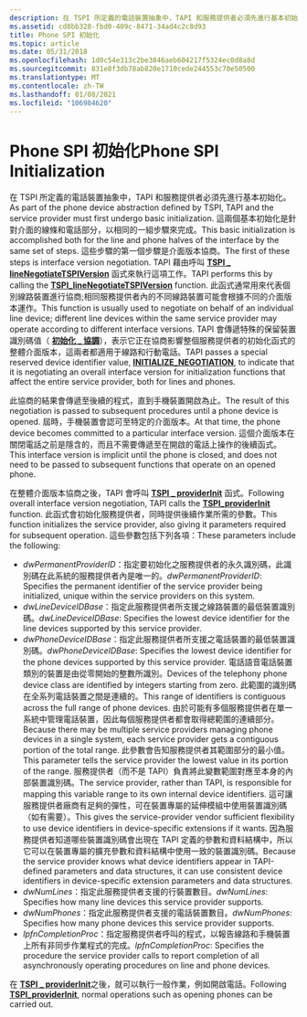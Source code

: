 ```yaml
---
description: 在 TSPI 所定義的電話裝置抽象中，TAPI 和服務提供者必須先進行基本初始化。
ms.assetid: cd8bb328-fbd0-409c-8471-34ad4c2c8d93
title: Phone SPI 初始化
ms.topic: article
ms.date: 05/31/2018
ms.openlocfilehash: 1d0c54e313c2be3846aeb604217f5324ec0d8a8d
ms.sourcegitcommit: 831e8f3db78ab820e1710cede244553c70e50500
ms.translationtype: MT
ms.contentlocale: zh-TW
ms.lasthandoff: 01/08/2021
ms.locfileid: "106984620"
---
```

# <a name="phone-spi-initialization"></a><span data-ttu-id="56e14-103">Phone SPI 初始化</span><span class="sxs-lookup"><span data-stu-id="56e14-103">Phone SPI Initialization</span></span>

<span data-ttu-id="56e14-104">在 TSPI 所定義的電話裝置抽象中，TAPI 和服務提供者必須先進行基本初始化。</span><span class="sxs-lookup"><span data-stu-id="56e14-104">As part of the phone device abstraction defined by TSPI, TAPI and the service provider must first undergo basic initialization.</span></span> <span data-ttu-id="56e14-105">這兩個基本初始化是針對介面的線條和電話部分，以相同的一組步驟來完成。</span><span class="sxs-lookup"><span data-stu-id="56e14-105">This basic initialization is accomplished both for the line and phone halves of the interface by the same set of steps.</span></span> <span data-ttu-id="56e14-106">這些步驟的第一個步驟是介面版本協商。</span><span class="sxs-lookup"><span data-stu-id="56e14-106">The first of these steps is interface version negotiation.</span></span> <span data-ttu-id="56e14-107">TAPI 藉由呼叫 [**TSPI \_ lineNegotiateTSPIVersion**](/windows/win32/api/tspi/nf-tspi-tspi_linenegotiatetspiversion) 函式來執行這項工作。</span><span class="sxs-lookup"><span data-stu-id="56e14-107">TAPI performs this by calling the [**TSPI\_lineNegotiateTSPIVersion**](/windows/win32/api/tspi/nf-tspi-tspi_linenegotiatetspiversion) function.</span></span> <span data-ttu-id="56e14-108">此函式通常用來代表個別線路裝置進行協商;相同服務提供者內的不同線路裝置可能會根據不同的介面版本運作。</span><span class="sxs-lookup"><span data-stu-id="56e14-108">This function is usually used to negotiate on behalf of an individual line device; different line devices within the same service provider may operate according to different interface versions.</span></span> <span data-ttu-id="56e14-109">TAPI 會傳遞特殊的保留裝置識別碼值（ [**初始化 \_ 協調**](initialize-negotiation.md)），表示它正在協商影響整個服務提供者的初始化函式的整體介面版本，這兩者都適用于線路和行動電話。</span><span class="sxs-lookup"><span data-stu-id="56e14-109">TAPI passes a special reserved device identifier value, [**INITIALIZE\_NEGOTIATION**](initialize-negotiation.md), to indicate that it is negotiating an overall interface version for initialization functions that affect the entire service provider, both for lines and phones.</span></span>

<span data-ttu-id="56e14-110">此協商的結果會傳遞至後續的程式，直到手機裝置開啟為止。</span><span class="sxs-lookup"><span data-stu-id="56e14-110">The result of this negotiation is passed to subsequent procedures until a phone device is opened.</span></span> <span data-ttu-id="56e14-111">屆時，手機裝置會認可至特定的介面版本。</span><span class="sxs-lookup"><span data-stu-id="56e14-111">At that time, the phone device becomes committed to a particular interface version.</span></span> <span data-ttu-id="56e14-112">這個介面版本在關閉電話之前是隱含的，而且不需要傳遞至在開啟的電話上操作的後續函式。</span><span class="sxs-lookup"><span data-stu-id="56e14-112">This interface version is implicit until the phone is closed, and does not need to be passed to subsequent functions that operate on an opened phone.</span></span>

<span data-ttu-id="56e14-113">在整體介面版本協商之後，TAPI 會呼叫 [**TSPI \_ providerInit**](/windows/win32/api/tspi/nf-tspi-tspi_providerinit) 函式。</span><span class="sxs-lookup"><span data-stu-id="56e14-113">Following overall interface version negotiation, TAPI calls the [**TSPI\_providerInit**](/windows/win32/api/tspi/nf-tspi-tspi_providerinit) function.</span></span> <span data-ttu-id="56e14-114">此函式會初始化服務提供者，同時提供後續作業所需的參數。</span><span class="sxs-lookup"><span data-stu-id="56e14-114">This function initializes the service provider, also giving it parameters required for subsequent operation.</span></span> <span data-ttu-id="56e14-115">這些參數包括下列各項：</span><span class="sxs-lookup"><span data-stu-id="56e14-115">These parameters include the following:</span></span>

-   <span data-ttu-id="56e14-116">*dwPermanentProviderID*：指定要初始化之服務提供者的永久識別碼，此識別碼在此系統的服務提供者內是唯一的。</span><span class="sxs-lookup"><span data-stu-id="56e14-116">*dwPermanentProviderID*: Specifies the permanent identifier of the service provider being initialized, unique within the service providers on this system.</span></span>
-   <span data-ttu-id="56e14-117">*dwLineDeviceIDBase*：指定此服務提供者所支援之線路裝置的最低裝置識別碼。</span><span class="sxs-lookup"><span data-stu-id="56e14-117">*dwLineDeviceIDBase*: Specifies the lowest device identifier for the line devices supported by this service provider.</span></span>
-   <span data-ttu-id="56e14-118">*dwPhoneDeviceIDBase*：指定此服務提供者所支援之電話裝置的最低裝置識別碼。</span><span class="sxs-lookup"><span data-stu-id="56e14-118">*dwPhoneDeviceIDBase*: Specifies the lowest device identifier for the phone devices supported by this service provider.</span></span> <span data-ttu-id="56e14-119">電話語音電話裝置類別的裝置是由從零開始的整數所識別。</span><span class="sxs-lookup"><span data-stu-id="56e14-119">Devices of the telephony phone device class are identified by integers starting from zero.</span></span> <span data-ttu-id="56e14-120">此範圍的識別碼在全系列電話裝置之間是連續的。</span><span class="sxs-lookup"><span data-stu-id="56e14-120">This range of identifiers is contiguous across the full range of phone devices.</span></span> <span data-ttu-id="56e14-121">由於可能有多個服務提供者在單一系統中管理電話裝置，因此每個服務提供者都會取得總範圍的連續部分。</span><span class="sxs-lookup"><span data-stu-id="56e14-121">Because there may be multiple service providers managing phone devices in a single system, each service provider gets a contiguous portion of the total range.</span></span> <span data-ttu-id="56e14-122">此參數會告知服務提供者其範圍部分的最小值。</span><span class="sxs-lookup"><span data-stu-id="56e14-122">This parameter tells the service provider the lowest value in its portion of the range.</span></span> <span data-ttu-id="56e14-123">服務提供者（而不是 TAPI）負責將此變數範圍對應至本身的內部裝置識別碼。</span><span class="sxs-lookup"><span data-stu-id="56e14-123">The service provider, rather than TAPI, is responsible for mapping this variable range to its own internal device identifiers.</span></span> <span data-ttu-id="56e14-124">這可讓服務提供者廠商有足夠的彈性，可在裝置專屬的延伸模組中使用裝置識別碼（如有需要）。</span><span class="sxs-lookup"><span data-stu-id="56e14-124">This gives the service-provider vendor sufficient flexibility to use device identifiers in device-specific extensions if it wants.</span></span> <span data-ttu-id="56e14-125">因為服務提供者知道哪些裝置識別碼會出現在 TAPI 定義的參數和資料結構中，所以它可以在裝置專屬的擴充參數和資料結構中使用一致的裝置識別碼。</span><span class="sxs-lookup"><span data-stu-id="56e14-125">Because the service provider knows what device identifiers appear in TAPI-defined parameters and data structures, it can use consistent device identifiers in device-specific extension parameters and data structures.</span></span>
-   <span data-ttu-id="56e14-126">*dwNumLines*：指定此服務提供者支援的行裝置數目。</span><span class="sxs-lookup"><span data-stu-id="56e14-126">*dwNumLines*: Specifies how many line devices this service provider supports.</span></span>
-   <span data-ttu-id="56e14-127">*dwNumPhones*：指定此服務提供者支援的電話裝置數目。</span><span class="sxs-lookup"><span data-stu-id="56e14-127">*dwNumPhones*: Specifies how many phone devices this service provider supports.</span></span>
-   <span data-ttu-id="56e14-128">*lpfnCompletionProc*：指定服務提供者呼叫的程式，以報告線路和手機裝置上所有非同步作業程式的完成。</span><span class="sxs-lookup"><span data-stu-id="56e14-128">*lpfnCompletionProc*: Specifies the procedure the service provider calls to report completion of all asynchronously operating procedures on line and phone devices.</span></span>

<span data-ttu-id="56e14-129">在 [**TSPI \_ providerInit**](/windows/win32/api/tspi/nf-tspi-tspi_providerinit)之後，就可以執行一般作業，例如開啟電話。</span><span class="sxs-lookup"><span data-stu-id="56e14-129">Following [**TSPI\_providerInit**](/windows/win32/api/tspi/nf-tspi-tspi_providerinit), normal operations such as opening phones can be carried out.</span></span>

 

 
